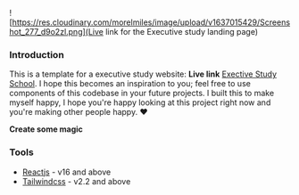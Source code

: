 ![https://res.cloudinary.com/morelmiles/image/upload/v1637015429/Screenshot_277_d9o2zl.png](Live link for the Executive study landing page)

### Introduction

This is a template for a executive study website: **Live link** [Exective Study School](https://exec-study.netlify.app//). I hope this becomes an inspiration to you; feel free to use components of this codebase in your future projects. I built this to make myself happy, I hope you're happy looking at this project right now and you're making other people happy. ❤️

**Create some magic**

### Tools

- [Reactjs](https://reactjs.org) - v16 and above
- [Tailwindcss](https://tailwindcss.com) - v2.2 and above
